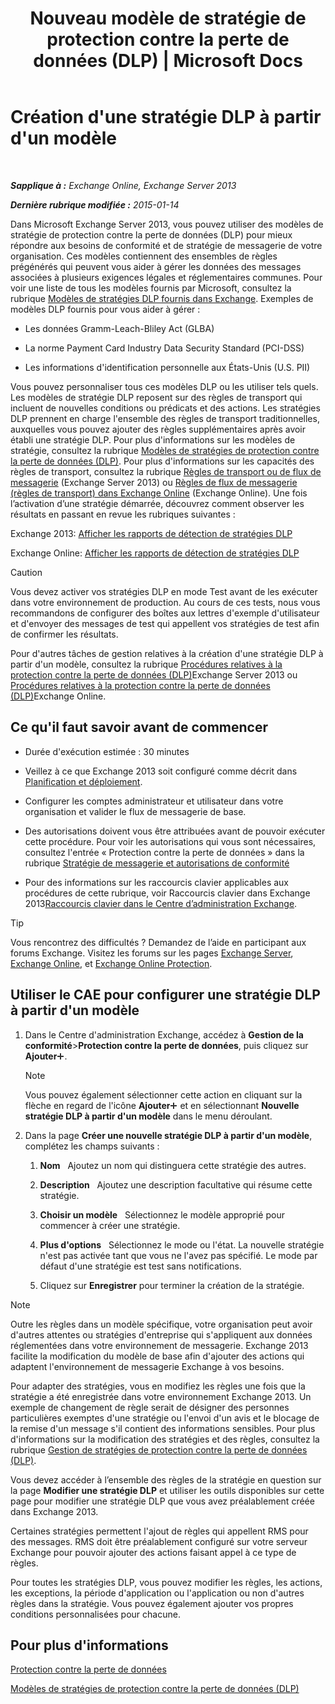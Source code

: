﻿---
title: 'Nouveau modèle de stratégie de protection contre la perte de données (DLP) | Microsoft Docs'
TOCTitle: Création d'une stratégie DLP à partir d'un modèle
ms:assetid: 4432ef8b-6108-48d3-b2af-43ef5b40d2bc
ms:mtpsurl: https://technet.microsoft.com/fr-fr/library/JJ150515(v=EXCHG.150)
ms:contentKeyID: 50477244
ms.date: 04/24/2018
mtps_version: v=EXCHG.150
ms.translationtype: HT
---

# Création d'une stratégie DLP à partir d'un modèle

 

_**Sapplique à :** Exchange Online, Exchange Server 2013_

_**Dernière rubrique modifiée :** 2015-01-14_

Dans Microsoft Exchange Server 2013, vous pouvez utiliser des modèles de stratégie de protection contre la perte de données (DLP) pour mieux répondre aux besoins de conformité et de stratégie de messagerie de votre organisation. Ces modèles contiennent des ensembles de règles prégénérés qui peuvent vous aider à gérer les données des messages associées à plusieurs exigences légales et réglementaires communes. Pour voir une liste de tous les modèles fournis par Microsoft, consultez la rubrique [Modèles de stratégies DLP fournis dans Exchange](dlp-policy-templates-supplied-in-exchange-exchange-2013-help.md). Exemples de modèles DLP fournis pour vous aider à gérer :

  - Les données Gramm-Leach-Bliley Act (GLBA)

  - La norme Payment Card Industry Data Security Standard (PCI-DSS)

  - Les informations d'identification personnelle aux États-Unis (U.S. PII)

Vous pouvez personnaliser tous ces modèles DLP ou les utiliser tels quels. Les modèles de stratégie DLP reposent sur des règles de transport qui incluent de nouvelles conditions ou prédicats et des actions. Les stratégies DLP prennent en charge l'ensemble des règles de transport traditionnelles, auxquelles vous pouvez ajouter des règles supplémentaires après avoir établi une stratégie DLP. Pour plus d'informations sur les modèles de stratégie, consultez la rubrique [Modèles de stratégies de protection contre la perte de données (DLP)](dlp-policy-templates-exchange-2013-help.md). Pour plus d'informations sur les capacités des règles de transport, consultez la rubrique [Règles de transport ou de flux de messagerie](mail-flow-rules-transport-rules-in-exchange-2013-exchange-2013-help.md) (Exchange Server 2013) ou [Règles de flux de messagerie (règles de transport) dans Exchange Online](https://technet.microsoft.com/fr-fr/library/jj919238\(v=exchg.150\)) (Exchange Online). Une fois l’activation d’une stratégie démarrée, découvrez comment observer les résultats en passant en revue les rubriques suivantes :

Exchange 2013: [Afficher les rapports de détection de stratégies DLP](view-dlp-policy-detection-reports-exchange-2013-help.md)

Exchange Online: [Afficher les rapports de détection de stratégies DLP](https://technet.microsoft.com/fr-fr/library/dn904484\(v=exchg.150\))

> [!CAUTION]
> Vous devez activer vos stratégies DLP en mode Test avant de les exécuter dans votre environnement de production. Au cours de ces tests, nous vous recommandons de configurer des boîtes aux lettres d'exemple d'utilisateur et d'envoyer des messages de test qui appellent vos stratégies de test afin de confirmer les résultats.


Pour d'autres tâches de gestion relatives à la création d'une stratégie DLP à partir d'un modèle, consultez la rubrique [Procédures relatives à la protection contre la perte de données (DLP)](dlp-procedures-exchange-2013-help.md)Exchange Server 2013 ou [Procédures relatives à la protection contre la perte de données (DLP)](https://technet.microsoft.com/fr-fr/library/jj938003\(v=exchg.150\))Exchange Online.

## Ce qu'il faut savoir avant de commencer

  - Durée d'exécution estimée : 30 minutes

  - Veillez à ce que Exchange 2013 soit configuré comme décrit dans [Planification et déploiement](planning-and-deployment-for-exchange-2013-installation-instructions.md).

  - Configurer les comptes administrateur et utilisateur dans votre organisation et valider le flux de messagerie de base.

  - Des autorisations doivent vous être attribuées avant de pouvoir exécuter cette procédure. Pour voir les autorisations qui vous sont nécessaires, consultez l'entrée « Protection contre la perte de données » dans la rubrique [Stratégie de messagerie et autorisations de conformité](messaging-policy-and-compliance-permissions-exchange-2013-help.md)

  - Pour des informations sur les raccourcis clavier applicables aux procédures de cette rubrique, voir Raccourcis clavier dans Exchange 2013[Raccourcis clavier dans le Centre d’administration Exchange](keyboard-shortcuts-in-the-exchange-admin-center-exchange-online-protection-help.md).

> [!TIP]
> Vous rencontrez des difficultés ? Demandez de l’aide en participant aux forums Exchange. Visitez les forums sur les pages <a href="https://go.microsoft.com/fwlink/p/?linkid=60612">Exchange Server</a>, <a href="https://go.microsoft.com/fwlink/p/?linkid=267542">Exchange Online</a>, et <a href="https://go.microsoft.com/fwlink/p/?linkid=285351">Exchange Online Protection</a>.


## Utiliser le CAE pour configurer une stratégie DLP à partir d'un modèle

1.  Dans le Centre d'administration Exchange, accédez à **Gestion de la conformité**\>**Protection contre la perte de données**, puis cliquez sur **Ajouter**![Icône Ajouter](images/JJ218640.c1e75329-d6d7-4073-a27d-498590bbb558(EXCHG.150).gif "Icône Ajouter").
    
    > [!NOTE]
    > Vous pouvez également sélectionner cette action en cliquant sur la flèche en regard de l'icône <strong>Ajouter</strong><img src="images/JJ218640.c1e75329-d6d7-4073-a27d-498590bbb558(EXCHG.150).gif" title="Icône Ajouter" alt="Icône Ajouter" /> et en sélectionnant <strong>Nouvelle stratégie DLP à partir d'un modèle</strong> dans le menu déroulant.


2.  Dans la page **Créer une nouvelle stratégie DLP à partir d'un modèle**, complétez les champs suivants :
    
    1.  **Nom**   Ajoutez un nom qui distinguera cette stratégie des autres.
    
    2.  **Description**   Ajoutez une description facultative qui résume cette stratégie.
    
    3.  **Choisir un modèle**   Sélectionnez le modèle approprié pour commencer à créer une stratégie.
    
    4.  **Plus d'options**   Sélectionnez le mode ou l'état. La nouvelle stratégie n'est pas activée tant que vous ne l'avez pas spécifié. Le mode par défaut d'une stratégie est test sans notifications.
    
    5.  Cliquez sur **Enregistrer** pour terminer la création de la stratégie.

> [!NOTE]
> Outre les règles dans un modèle spécifique, votre organisation peut avoir d'autres attentes ou stratégies d'entreprise qui s'appliquent aux données réglementées dans votre environnement de messagerie. Exchange 2013 facilite la modification du modèle de base afin d'ajouter des actions qui adaptent l'environnement de messagerie Exchange à vos besoins.


Pour adapter des stratégies, vous en modifiez les règles une fois que la stratégie a été enregistrée dans votre environnement Exchange 2013. Un exemple de changement de règle serait de désigner des personnes particulières exemptes d'une stratégie ou l'envoi d'un avis et le blocage de la remise d'un message s'il contient des informations sensibles. Pour plus d'informations sur la modification des stratégies et des règles, consultez la rubrique [Gestion de stratégies de protection contre la perte de données (DLP)](manage-dlp-policies-exchange-2013-help.md).

Vous devez accéder à l’ensemble des règles de la stratégie en question sur la page **Modifier une stratégie DLP** et utiliser les outils disponibles sur cette page pour modifier une stratégie DLP que vous avez préalablement créée dans Exchange 2013.

Certaines stratégies permettent l'ajout de règles qui appellent RMS pour des messages. RMS doit être préalablement configuré sur votre serveur Exchange pour pouvoir ajouter des actions faisant appel à ce type de règles.

Pour toutes les stratégies DLP, vous pouvez modifier les règles, les actions, les exceptions, la période d'application ou l'application ou non d'autres règles dans la stratégie. Vous pouvez également ajouter vos propres conditions personnalisées pour chacune.

## Pour plus d'informations

[Protection contre la perte de données](technical-overview-of-dlp-data-loss-prevention-in-exchange.md)

[Modèles de stratégies de protection contre la perte de données (DLP)](dlp-policy-templates-exchange-2013-help.md)

